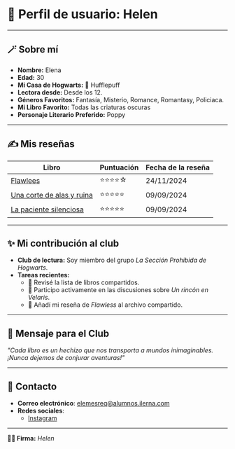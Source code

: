 # 📖 Perfil de usuario: **Helen**

---

## 🪄 Sobre mí  
- **Nombre:** Elena
- **Edad:** 30  
- **Mi Casa de Hogwarts:** 🦡 Hufflepuff  
- **Lectora desde:** Desde los 12.
- **Géneros Favoritos:** Fantasía, Misterio, Romance, Romantasy, Policiaca.
- **Mi Libro Favorito:** Todas las criaturas oscuras  
- **Personaje Literario Preferido:** Poppy

---

## ✍️ Mis reseñas  
| **Libro**              | **Puntuación** | **Fecha de la reseña** |
|-------------------------|----------------|------------------------|
| [Flawlees](../../Reseñas/Flawlees.md)              | ⭐⭐⭐⭐☆         | 24/11/2024         |
| [Una corte de alas y ruina](../../Reseñas/Una%20corte%20de%20alas%20y%20ruina.md)| ⭐⭐⭐⭐⭐         | 09/09/2024  | ⭐⭐⭐⭐⭐       | 21/10/2024          |
| [La paciente silenciosa](../../Reseñas/La%20paciente%20silenciosa.md)| ⭐⭐⭐⭐⭐         | 09/09/2024          |

---

## ✨ Mi contribución al club  
- **Club de lectura:** Soy miembro del grupo *La Sección Prohibida de Hogwarts*.  
- **Tareas recientes:**  
  - 📝 Revisé la lista de libros compartidos.  
  - 💬 Participo activamente en las discusiones sobre *Un rincón en Velaris*.  
  - 📑 Añadí mi reseña de *Flawless* al archivo compartido.  

---

## 🌟 Mensaje para el Club  
*"Cada libro es un hechizo que nos transporta a mundos inimaginables. ¡Nunca dejemos de conjurar aventuras!"*

---

## 💬 Contacto
- **Correo electrónico**: elemesreq@alumnos.ilerna.com
- **Redes sociales**:
  - [Instagram](https://www.instagram.com/kame.books)

---


**🧙‍♂️ Firma:** *Helen*  

  

  